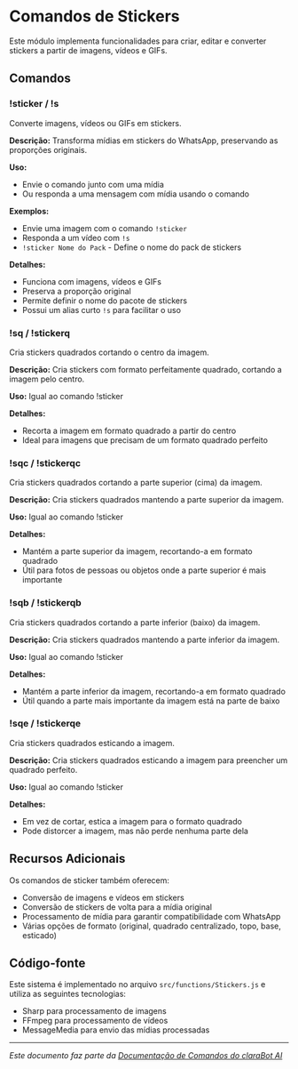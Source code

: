 # Comandos de Stickers

Este módulo implementa funcionalidades para criar, editar e converter stickers a partir de imagens, vídeos e GIFs.

## Comandos

### !sticker / !s

Converte imagens, vídeos ou GIFs em stickers.

**Descrição:** Transforma mídias em stickers do WhatsApp, preservando as proporções originais.

**Uso:** 
- Envie o comando junto com uma mídia
- Ou responda a uma mensagem com mídia usando o comando

**Exemplos:**
- Envie uma imagem com o comando `!sticker`
- Responda a um vídeo com `!s`
- `!sticker Nome do Pack` - Define o nome do pack de stickers

**Detalhes:**
- Funciona com imagens, vídeos e GIFs
- Preserva a proporção original
- Permite definir o nome do pacote de stickers
- Possui um alias curto `!s` para facilitar o uso

### !sq / !stickerq

Cria stickers quadrados cortando o centro da imagem.

**Descrição:** Cria stickers com formato perfeitamente quadrado, cortando a imagem pelo centro.

**Uso:** Igual ao comando !sticker

**Detalhes:**
- Recorta a imagem em formato quadrado a partir do centro
- Ideal para imagens que precisam de um formato quadrado perfeito

### !sqc / !stickerqc

Cria stickers quadrados cortando a parte superior (cima) da imagem.

**Descrição:** Cria stickers quadrados mantendo a parte superior da imagem.

**Uso:** Igual ao comando !sticker

**Detalhes:**
- Mantém a parte superior da imagem, recortando-a em formato quadrado
- Útil para fotos de pessoas ou objetos onde a parte superior é mais importante

### !sqb / !stickerqb

Cria stickers quadrados cortando a parte inferior (baixo) da imagem.

**Descrição:** Cria stickers quadrados mantendo a parte inferior da imagem.

**Uso:** Igual ao comando !sticker

**Detalhes:**
- Mantém a parte inferior da imagem, recortando-a em formato quadrado
- Útil quando a parte mais importante da imagem está na parte de baixo

### !sqe / !stickerqe

Cria stickers quadrados esticando a imagem.

**Descrição:** Cria stickers quadrados esticando a imagem para preencher um quadrado perfeito.

**Uso:** Igual ao comando !sticker

**Detalhes:**
- Em vez de cortar, estica a imagem para o formato quadrado
- Pode distorcer a imagem, mas não perde nenhuma parte dela

## Recursos Adicionais

Os comandos de sticker também oferecem:

- Conversão de imagens e vídeos em stickers
- Conversão de stickers de volta para a mídia original
- Processamento de mídia para garantir compatibilidade com WhatsApp
- Várias opções de formato (original, quadrado centralizado, topo, base, esticado)

## Código-fonte

Este sistema é implementado no arquivo `src/functions/Stickers.js` e utiliza as seguintes tecnologias:
- Sharp para processamento de imagens
- FFmpeg para processamento de vídeos
- MessageMedia para envio das mídias processadas

---

*Este documento faz parte da [Documentação de Comandos do claraBot AI](README.md#documentação-dos-comandos)*